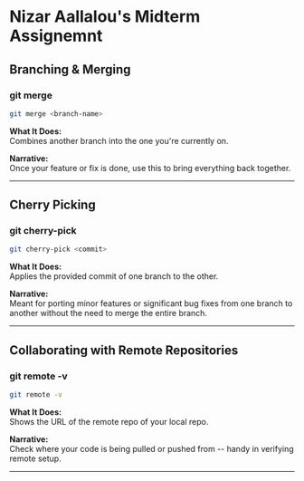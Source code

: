 # Nizar Aallalou's Midterm Assignemnt

## Branching & Merging

### git merge <branch-name>
```bash
git merge <branch-name>
```
**What It Does:**  
Combines another branch into the one you're currently on.

**Narrative:**  
Once your feature or fix is done, use this to bring everything back together.

---

## Cherry Picking

### git cherry-pick <commit>
```bash
git cherry-pick <commit>
```
**What It Does:**  
Applies the provided commit of one branch to the other.

**Narrative:**  
Meant for porting minor features or significant bug fixes from one branch to another without the need to merge the entire branch.

---

## Collaborating with Remote Repositories

### git remote -v
```bash
git remote -v
```
**What It Does:**  
Shows the URL of the remote repo of your local repo.

**Narrative:**  
Check where your code is being pulled or pushed from -- handy in verifying remote setup.

---
